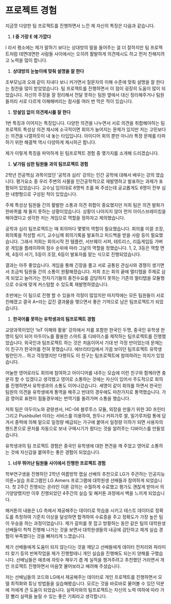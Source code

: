   

# 프로젝트 경험

  

지금껏 다양한 팀 프로젝트를 진행하면서 느낀 제 자신의 특징은 다음과 같습니다.

1. **I 중 가장 E 에 가깝다**

I 라서 평소에는 제가 말하기 보다는 상대방의 말을 들어주는 걸 더 잘하지만 팀 프로젝트처럼 데면데면한 사람들 사이에서는 오히려 활발하게 의견제시도 하고 먼저 친해지려고 노력을 많이 합니다.

  

1. **상대방의 눈높이에 맞춰 설명을 잘 한다**

조부모님과 오래 같이 지내다 보니 커가면서 질문자의 이해 수준에 맞춰 설명을 잘 한다는 칭찬을 많이 받았었습니다. 팀 프로젝트를 진행하면서 이 점이 굉장히 도움이 많이 되었습니다. 자신의 주장을 잘 정리해서 전달 못하는 팀원 옆에서 대신 정리해주거나 팀원들끼리 서로 다르게 이해해버리는 참사를 여러 번 막은 적이 있습니다.

  

1. **망설임 없이 의견제시를 잘 한다**

1번 특징과 이어지는 특징입니다. 다양한 의견을 나누면서 서로 의견을 취합해야하는 팀 프로젝트 특성상 의견 제시에 소극적이면 회의가 늘어지는 문제가 있지만 저는 고민보다는 의견을 나열하듯이 내 놓는 타입입니다. 아이디어 회의 뿐만 아니라 특정 문제를 타파하기 위한 해결책 역시 다양하게 제시하곤 합니다.

  

제가 이렇게 특징을 파악하게 된 팀프로젝트 경험 중 몇가지를 소개해 드리겠습니다.

  

1. **낯가림 심한 팀원들 과의 팀프로젝트 경험**

2학년 전공핵심 과목이었던 ‘공학과 심리’ 강의는 인간 공학에 대해서 배우는 강의 였습니다. 평가요소 중 우리 주변의 사물을 인간공학적으로 재발명하고 발표하는 과제가 포함되어 있었습니다. 교수님 임의대로 6명씩 조를 짜 주셨는데 공교롭게도 6명이 전부 심한 내향형으로 구성된 적이 있었습니다.

주제 특성상 팀원들 간의 활발한 소통과 의견 취합이 중요했지만 저희 팀은 의견 발화가 한바퀴를 채 돌지 못하는 상황이었습니다. 상황이 나아지지 않아 먼저 아이스브레이킹을 해야겠다고 생각한 저는 게임으로 역할을 정하자고 제의했습니다.

공학과 심리 팀프로젝트는 매 회의마다 몇몇의 역할이 필요했습니다. 회의를 이끌 조장, 회의록을 작성할 서기, 교수님께 회의기록을 발표하고 피드백을 받을 사람 등이 필요했습니다. 그래서 저희는 회의시작 전 템플런, 서브웨이 서퍼, 테트리스, 리듬게임등 가벼운 게임을 플레이하여 점수 순위에 따라 그날의 역할을 정했습니다. 1, 2, 3등은 역할 면제, 4등이 서기, 5등이 조장, 6등이 발표자를 맡는 식으로 진행되었습니다.

결과는 아주 좋았습니다. 게임을 통해 긴장을 풀고 서로 공통된 관심사와 경쟁이 생기면서 조금씩 팀원들 간의 소통이 원활해졌습니다. 저희 조는 회의 끝에 멀티탭을 주제로 삼게 되었고 늘어가는 전자기기들의 충전수요를 감당하지 못하는 기존의 멀티탭을 모듈형으로 수요에 맞게 커스텀할 수 있도록 재발명하였습니다.

초반에는 이 팀으로 진행 할 수 있을까 걱정이 많았지만 마지막에는 모든 팀원들이 서로 친해졌고 결국 A+라는 값진 결과물을 맺으면서 좋은 기억으로 남은 팀프로젝트가 되었습니다.

  

1. **한국어를 못하는 유학생과의 팀프로젝트 경험**

교양과목이었던 ‘IoT 이해와 활용’ 강의에서 저를 포함한 한국인 두명, 중국인 유학생 한명이 팀이 되어 아두이노를 활용한 스마트 홈 디바이스를 제작하는 팀프로젝트를 진행했었습니다. 외국인과 팀프로젝트 하는 것은 처음이어서 기대 반 걱정 반이었는데 문제는 이 친구가 한국어를 전혀 못했습니다. 에브리타임에서 가끔 보이던 팀프로젝트 유학생 빌런인가… 하고 걱정했지만 다행히도 이 친구는 팀프로젝트에 참여하려는 의지가 있었습니다.

어눌한 영어로라도 회의에 참여하고 아이디어를 내주는 모습에 이런 친구와 함께라면 충분히 할 수 있겠다고 생각했고 영어로 소통하는 것에는 자신이 있어서 주도적으로 회의를 진행하면서 유학생과의 소통도 이어나갔습니다. 세명이 같이 회의를 하면서 한국인 팀원의 의견을 유학생에게 통역을 해주고 반대의 경우에도 마찬가지로 통역했습니다. 가끔 영어로 표현이 힘들경우에는 번역기를 돌려가며 소통을 했습니다.

저희 팀은 아두이노와 광량센서, HC-06 블루투스 모듈, 외장을 만들기 위한 3D 프린터 그리고 Pushbullet 이라는 서비스를 이용하여, 원두나 커피가루 쌀, 밀가루처럼 통에 담겨서 중력에 의해 밑으로 일정량 배급되는 가구에 붙여서 일정량 이하가 되면 사용자의 핸드폰으로 문자를 자동으로 보내 구매시기가 왔다는 것을 알려주는 디바이스를 만들었습니다.

유학생과의 팀 프로젝트 경험은 중국인 유학생에 대한 편견을 깨 주었고 영어로 소통하는 것에 자신감을 붙여주는 좋은 경험이 되었습니다.

  

1. **너무 뛰어난 팀원들 사이에서 진행한 프로젝트 경험**

학부연구생을 진행하던 2학년 여름방학 랩실 선배의 추천으로 LG가 주관하는 인공지능 이론+실습 프로그램인 LG Aimers 프로그램에 대학원생 선배들과 참여하게 되었습니다. 첫 2주간 진행되는 온라인 이론 강의는 수월하게 수료했고 평가도 괜찮게 받아서 의기양양했지만 이후 진행되었던 4주간의 실습 및 해커톤 과정에서 벽을 느끼게 되었습니다.

해커톤의 내용은 LG 측에서 제공해주는 데이터로 학습을 시키고 테스트 데이터로 정확도를 측정하여 기준치 이상을 달성하면 합격하여 수료증을 주고 정확도가 가장 높은 팀이 우승을 하는 과정이었습니다. 제가 갈피를 못 잡고 방황하는 동안 같은 팀의 대학원생 선배들이 척척 진행해 나가는 것을 보면서 대학원생들의 내공에 감탄하고 제게 실습 경험이 부족했다는 것을 뼈저리게 느꼈습니다.

제가 선배들에게 도움이 되지 않는다는 것을 깨닫고 선배들에게 데이터 전처리와 파라미터 찾기 등의 반복작업을 제가 진행할테니 개인 실습을 진행해도 되는지 양해를 구했습니다. 선배님들은 애초에 자릿수 채우기 겸 제 실적을 챙겨주려고 추천했던 거라면서 개인 프로젝트 진행하면서 마음껏 물어보라고 배려해 주셨습니다.

저는 선배님들의 코드와 LG에서 제공해주는 데이터로 개인 프로젝트를 진행하면서 모델 최적화와 튜닝 방법들을 실습해봤습니다. 모르는 것을 바로바로 물어볼 수 있던 덕분에 저에게 큰 도움이 되었습니다. 실력자와의 팀프로젝트는 자신의 노력 여하에 따라 가장 빨리 실력을 늘릴 수 있는 좋은 기회라고 생각합니다.